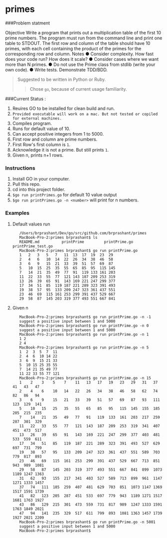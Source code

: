 # primes

###Problem statment 

Objective
Write a program that prints out a multiplication table of the first 10 prime numbers.
The program must run from the command line and print one table to STDOUT.
The first row and column of the table should have 10 primes, with each cell containing the
product of the primes for the corresponding row and column.
Notes
● Consider complexity. How fast does your code run? How does it scale?
● Consider cases where we want more than N primes.
● Do not use the Prime class from stdlib (write your own code).
● Write tests. Demonstrate TDD/BDD.


>Suggested to be written in Python or Ruby.
>>Chose `go`, because of current usage familiarity. 

###Current Status : 
1. Reuires GO to be installed for clean build and run.
2. `Provided executable will work on a mac. But not tested or copiled for external machines.`
3. Compiles program. 
4. Runs for default value of 10. 
5. Can accept positive integers from 1 to 5000.
6. First row and column are prime numbers.
7. First Row's first column is `1`.
8. Acknowledge it is not a prime. But still prints `1`.
9. Given n, prints n+1 rows.


### Instructions 
1. Install GO in your computer. 
2. Pull this repo.
3. cd into this project folder.
4. `$go run printPrimes.go` for default 10 value output
5. `$go run printPrimes.go -n <number>` will print for n numbers. 

### Examples 
1. Default values run 
    ```MacBook-Pro-2:primes brprashant$ pwd
       /Users/brprashant/Dev/go/src/github.com/brprashant/primes
       MacBook-Pro-2:primes brprashant$ ls
       README.md          printPrime         printPrime.go      printPrime_test.go
       MacBook-Pro-2:primes brprashant$ go run printPrime.go 
       1   2   3   5   7   11  13  17  19  23  29  
       2   4   6   10  14  22  26  34  38  46  58  
       3   6   9   15  21  33  39  51  57  69  87  
       5   10  15  25  35  55  65  85  95  115 145 
       7   14  21  35  49  77  91  119 133 161 203 
       11  22  33  55  77  121 143 187 209 253 319 
       13  26  39  65  91  143 169 221 247 299 377 
       17  34  51  85  119 187 221 289 323 391 493 
       19  38  57  95  133 209 247 323 361 437 551 
       23  46  69  115 161 253 299 391 437 529 667 
       29  58  87  145 203 319 377 493 551 667 841 
    ```

2. Given n
    ```
       MacBook-Pro-2:primes brprashant$ go run printPrime.go -n -1
       suggest a positive input between 1 and 5000
       MacBook-Pro-2:primes brprashant$ go run printPrime.go -n 0
       suggest a positive input between 1 and 5000
       MacBook-Pro-2:primes brprashant$ go run printPrime.go -n 1
       1 2 
       2 4 
       MacBook-Pro-2:primes brprashant$ go run printPrime.go -n 5
       1  2  3  5  7  11 
       2  4  6  10 14 22 
       3  6  9  15 21 33 
       5  10 15 25 35 55 
       7  14 21 35 49 77 
       11 22 33 55 77 121
       MacBook-Pro-2:primes brprashant$ go run printPrime.go -n 15
       1    2    3    5    7    11   13   17   19   23   29   31   37   41   43   47   
       2    4    6    10   14   22   26   34   38   46   58   62   74   82   86   94   
       3    6    9    15   21   33   39   51   57   69   87   93   111  123  129  141  
       5    10   15   25   35   55   65   85   95   115  145  155  185  205  215  235  
       7    14   21   35   49   77   91   119  133  161  203  217  259  287  301  329  
       11   22   33   55   77   121  143  187  209  253  319  341  407  451  473  517  
       13   26   39   65   91   143  169  221  247  299  377  403  481  533  559  611  
       17   34   51   85   119  187  221  289  323  391  493  527  629  697  731  799  
       19   38   57   95   133  209  247  323  361  437  551  589  703  779  817  893  
       23   46   69   115  161  253  299  391  437  529  667  713  851  943  989  1081 
       29   58   87   145  203  319  377  493  551  667  841  899  1073 1189 1247 1363 
       31   62   93   155  217  341  403  527  589  713  899  961  1147 1271 1333 1457 
       37   74   111  185  259  407  481  629  703  851  1073 1147 1369 1517 1591 1739 
       41   82   123  205  287  451  533  697  779  943  1189 1271 1517 1681 1763 1927 
       43   86   129  215  301  473  559  731  817  989  1247 1333 1591 1763 1849 2021 
       47   94   141  235  329  517  611  799  893  1081 1363 1457 1739 1927 2021 2209 
       MacBook-Pro-2:primes brprashant$ go run printPrime.go -n 5001
       suggest a positive input between 1 and 5000
       MacBook-Pro-2:primes brprashant$ 
    ```

